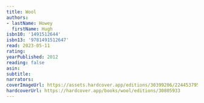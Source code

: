 ```yaml
---
title: Wool
authors:
- lastName: Howey
  firstName: Hugh
isbn10: '1491512644'
isbn13: '9781491512647'
read: 2023-05-11
rating:
yearPublished: 2012
reading: false
asin:
subtitle:
narrators:
coverImageUrl: https://assets.hardcover.app/editions/30399206/224453795040747.jpg
hardcoverUrl: https://hardcover.app/books/wool/editions/30805933
---
```

